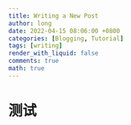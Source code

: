 ```yaml
---
title: Writing a New Post
author: long
date: 2022-04-15 08:06:00 +0800
categories: [Blogging, Tutorial]
tags: [writing]
render_with_liquid: false
comments: true
math: true
---
```



# 测试